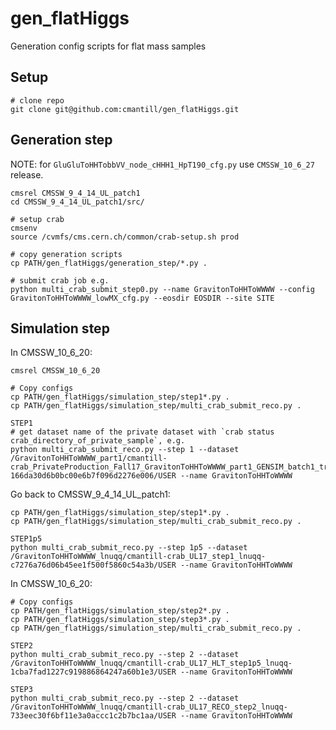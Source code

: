 # gen_flatHiggs
Generation config scripts for flat mass samples

## Setup

```
# clone repo
git clone git@github.com:cmantill/gen_flatHiggs.git
```

## Generation step
NOTE: for `GluGluToHHTobbVV_node_cHHH1_HpT190_cfg.py` use `CMSSW_10_6_27` release.
```
cmsrel CMSSW_9_4_14_UL_patch1
cd CMSSW_9_4_14_UL_patch1/src/

# setup crab
cmsenv
source /cvmfs/cms.cern.ch/common/crab-setup.sh prod

# copy generation scripts
cp PATH/gen_flatHiggs/generation_step/*.py .

# submit crab job e.g.
python multi_crab_submit_step0.py --name GravitonToHHToWWWW --config GravitonToHHToWWWW_lowMX_cfg.py --eosdir EOSDIR --site SITE
```


## Simulation step

In CMSSW_10_6_20:
```
cmsrel CMSSW_10_6_20

# Copy configs
cp PATH/gen_flatHiggs/simulation_step/step1*.py .
cp PATH/gen_flatHiggs/simulation_step/multi_crab_submit_reco.py .

STEP1
# get dataset name of the private dataset with `crab status crab_directory_of_private_sample`, e.g.
python multi_crab_submit_reco.py --step 1 --dataset /GravitonToHHToWWWW_part1/cmantill-crab_PrivateProduction_Fall17_GravitonToHHToWWWW_part1_GENSIM_batch1_try3-166da30d6b0bc00e6b7f096d2276e006/USER --name GravitonToHHToWWWW
```

Go back to CMSSW_9_4_14_UL_patch1:
```
cp PATH/gen_flatHiggs/simulation_step/step1*.py .
cp PATH/gen_flatHiggs/simulation_step/multi_crab_submit_reco.py .

STEP1p5
python multi_crab_submit_reco.py --step 1p5 --dataset /GravitonToHHToWWWW_lnuqq/cmantill-crab_UL17_step1_lnuqq-c7276a76d06b45ee1f500f5860c54a3b/USER --name GravitonToHHToWWWW
```

In CMSSW_10_6_20:
```
# Copy configs
cp PATH/gen_flatHiggs/simulation_step/step2*.py . 
cp PATH/gen_flatHiggs/simulation_step/step3*.py .
cp PATH/gen_flatHiggs/simulation_step/multi_crab_submit_reco.py	.

STEP2
python multi_crab_submit_reco.py --step 2 --dataset /GravitonToHHToWWWW_lnuqq/cmantill-crab_UL17_HLT_step1p5_lnuqq-1cba7fad1227c919886864247a60b1e3/USER --name GravitonToHHToWWWW

STEP3
python multi_crab_submit_reco.py --step	2 --dataset /GravitonToHHToWWWW_lnuqq/cmantill-crab_UL17_RECO_step2_lnuqq-733eec30f6bf11e3a0accc1c2b7bc1aa/USER --name GravitonToHHToWWWW
```
